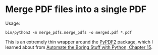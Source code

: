 # Merge PDF files into a single PDF

Usage:

```
bin/python3 -m merge_pdfs.merge_pdfs -o merged.pdf *.pdf
```

This is an extremely thin wrapper around the [PyPDF2](https://pypi.org/project/PyPDF2/) package,
which I learned about from
[Automate the Boring Stuff with Python, Chapter 15](https://automatetheboringstuff.com/2e/chapter15/).
